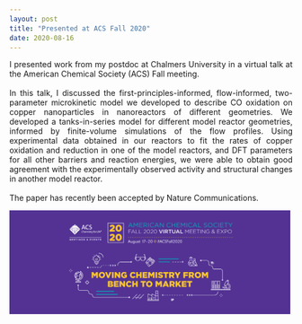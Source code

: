 ```yaml
---
layout: post
title: "Presented at ACS Fall 2020"
date: 2020-08-16
---
```


<p align="justify">
I presented work from my postdoc at Chalmers University in a virtual talk at the American Chemical Society (ACS) Fall meeting. 
<br/>
<br/>
In this talk, I discussed the first-principles-informed, flow-informed, two-parameter microkinetic model we developed to describe CO oxidation on copper nanoparticles in nanoreactors of different geometries. We developed a tanks-in-series model for different model reactor geometries, informed by finite-volume simulations of the flow profiles. Using experimental data obtained in our reactors to fit the rates of copper oxidation and reduction in one of the model reactors, and DFT parameters for all other barriers and reaction energies, we were able to obtain good agreement with the experimentally observed activity and structural changes in another model reactor.
<br/>
<br/>
The paper has recently been accepted by Nature Communications. 
</p>

<img src="/images/ACSfacebook.png" width="500"/>


<p>
  <br/>
  <br/>
</p>
